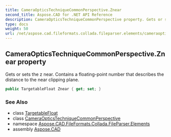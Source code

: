 ```yaml
---
title: CameraOpticsTechniqueCommonPerspective.Znear
second_title: Aspose.CAD for .NET API Reference
description: CameraOpticsTechniqueCommonPerspective property. Gets or sets the z near. Contains a floatingpoint number that describes the distance to the near clipping plane
type: docs
weight: 50
url: /net/aspose.cad.fileformats.collada.fileparser.elements/cameraopticstechniquecommonperspective/znear/
---
```

## CameraOpticsTechniqueCommonPerspective.Znear property

Gets or sets the z near. Contains a floating-point number that describes the distance to the near clipping plane.

```csharp
public TargetableFloat Znear { get; set; }
```

### See Also

* class [TargetableFloat](../../targetablefloat/)
* class [CameraOpticsTechniqueCommonPerspective](../)
* namespace [Aspose.CAD.FileFormats.Collada.FileParser.Elements](../../cameraopticstechniquecommonperspective/)
* assembly [Aspose.CAD](../../../)


